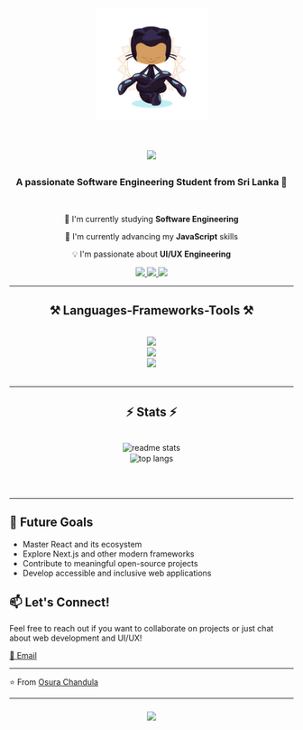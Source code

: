 <!-- Profile Banner Image -->
<div align="center">
<img width="200px" height="auto" src="https://github.com/Raiden-git/Raiden-git/blob/main/img.png" alt="cover"  />
</div>

<h1 align="center">
    <img src="https://readme-typing-svg.herokuapp.com/?font=Righteous&size=35&center=true&vCenter=true&width=500&height=70&duration=4000&lines=Hi+There!+👋;+I'm+Osura+Chandula!;" />
</h1>

<h3 align="center">A passionate Software Engineering Student from Sri Lanka 🌟</h3>

<br/>

<div align="center">
 
 🔭 I'm currently studying **Software Engineering**
 
 🌱 I'm currently advancing my **JavaScript** skills

 💡 I'm passionate about **UI/UX Engineering**

 </div>

<div align="center"> 
  <a href="mailto:osurapathirana@gmail.com">
    <img src="https://img.shields.io/badge/Gmail-333333?style=for-the-badge&logo=gmail&logoColor=red" />
  </a>
  <a href="https://linkedin.com/in/osura-chandula" target="_blank">
    <img src="https://img.shields.io/badge/LinkedIn-0077B5?style=for-the-badge&logo=linkedin&logoColor=white" target="_blank" />
  </a>
  <a href="https://github.com/Raiden-git" target="_blank">
     <img src="https://img.shields.io/badge/Portfolio-FF5722?style=for-the-badge&logo=todoist&logoColor=white" target="_blank" /> <!-- sqlite, safari, google-chrome are other good icon options -->
  </a>
</div>

 <hr/>
 
<h2 align="center">⚒️ Languages-Frameworks-Tools ⚒️</h2>
<br/>
<div align="center">
    <img src="https://skillicons.dev/icons?i=html,css,javascript,react,tailwind,php" />
    <br/>
    <img src="https://skillicons.dev/icons?i=nodejs,github,figma,git,vscode,ubuntu" />
    <br/>
    <img src="https://skillicons.dev/icons?i=ai,dotnet,gcp,mysql" /><br>
</div>

<br/>


<hr/>

<h2 align="center">⚡ Stats ⚡</h2>
<br>
<div align=center>
  <!-- <img width=390 src="https://streak-stats.demolab.com/?user=YourGitHubUsername&count_private=true&theme=react&border_radius=10" alt="streak stats"/> -->
  <img width=390 src="https://github-readme-stats-salesp07.vercel.app/api?username=Raiden-git&count_private=true&show_icons=true&theme=react&rank_icon=github&border_radius=10" alt="readme stats" />
  <br/>
  <img width=325 align="center" src="https://github-readme-stats-salesp07.vercel.app/api/top-langs/?username=Raiden-git&hide=HTML&langs_count=8&layout=compact&theme=react&border_radius=10&size_weight=0.5&count_weight=0.5&exclude_repo=github-readme-stats" alt="top langs" />
</div>

<br/><br/>

<hr/>

## 🎯 Future Goals
- Master React and its ecosystem
- Explore Next.js and other modern frameworks
- Contribute to meaningful open-source projects
- Develop accessible and inclusive web applications

## 📫 Let's Connect!
Feel free to reach out if you want to collaborate on projects or just chat about web development and UI/UX!

[📧 Email](mailto:osurapathirana@gmail.com)

---
⭐️ From [Osura Chandula](https://github.com/Raiden-git)

<hr/>

<h3 align="center">
    <img src="https://readme-typing-svg.herokuapp.com/?font=Righteous&size=25&center=true&vCenter=true&width=500&height=70&duration=4000&lines=Thanks+for+visiting!+✌️;+Shoot+me+a+message+on+LinkedIn!;I'm+always+down+to+collab+:)">
</h3>

<br/>
